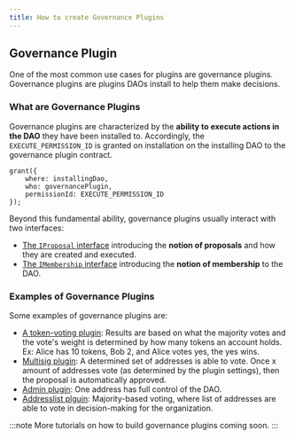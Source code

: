 ```yaml
---
title: How to create Governance Plugins
---
```


## Governance Plugin

One of the most common use cases for plugins are governance plugins. Governance plugins are plugins DAOs install to help them make decisions.

### What are Governance Plugins

Governance plugins are characterized by the **ability to execute actions in the DAO** they have been installed to. Accordingly, the `EXECUTE_PERMISSION_ID` is granted on installation on the installing DAO to the governance plugin contract.

```solidity
grant({
    where: installingDao,
    who: governancePlugin,
    permissionId: EXECUTE_PERMISSION_ID
});
```

Beyond this fundamental ability, governance plugins usually interact with two interfaces:

- [The `IProposal` interface](./01-proposals.md) introducing the **notion of proposals** and how they are created and executed.
- [The `IMembership` interface](./02-membership.md) introducing the **notion of membership** to the DAO.

### Examples of Governance Plugins

Some examples of governance plugins are:

- [A token-voting plugin](https://github.com/aragon/osx/tree/develop/packages/contracts/src/plugins/governance/majority-voting/token): Results are based on what the majority votes and the vote's weight is determined by how many tokens an account holds. Ex: Alice has 10 tokens, Bob 2, and Alice votes yes, the yes wins.
- [Multisig plugin](https://github.com/aragon/osx/tree/develop/packages/contracts/src/plugins/governance/multisig): A determined set of addresses is able to vote. Once x amount of addresses vote (as determined by the plugin settings), then the proposal is automatically approved.
- [Admin plugin](https://github.com/aragon/osx/tree/develop/packages/contracts/src/plugins/governance/admin): One address has full control of the DAO.
- [Addresslist plguin](https://github.com/aragon/osx/tree/develop/packages/contracts/src/plugins/governance/majority-voting/addresslist): Majority-based voting, where list of addresses are able to vote in decision-making for the organization.

:::note
More tutorials on how to build governance plugins coming soon.
:::

<!-- Add a graphic -->

<!-- Add a code example -->
